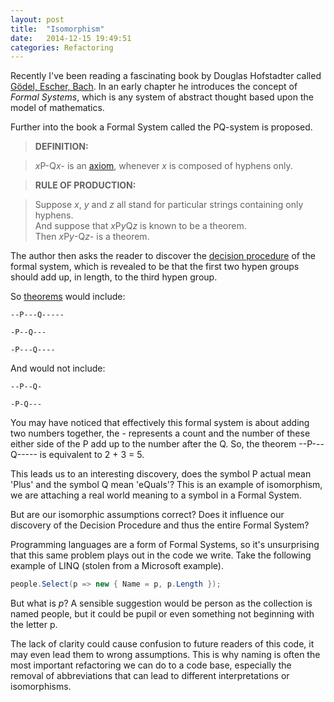 ```yaml
---
layout: post
title:  "Isomorphism"
date:   2014-12-15 19:49:51
categories: Refactoring
---
```


Recently I've been reading a fascinating book by Douglas Hofstadter called [Gödel, Escher, Bach](http://en.wikipedia.org/wiki/G%C3%B6del,_Escher,_Bach).  In an early chapter he introduces the concept of *Formal Systems*, which is any system of abstract thought based upon the model of mathematics. 

Further into the book a Formal System called the PQ-system is proposed.

> **DEFINITION:** 

> *x*P-Q*x*- is an [axiom](http://en.wikipedia.org/wiki/Axiom), whenever *x* is composed of hyphens only.

> **RULE OF PRODUCTION:**

> Suppose *x*, *y* and *z* all stand for particular strings containing only hyphens.  
> And suppose that *x*P*y*Q*z* is known to be a theorem.  
> Then *x*P*y*-Q*z*- is a theorem.

The author then asks the reader to discover the [decision procedure](http://en.wikipedia.org/wiki/Decision_problem) of the formal system, which is revealed to be that the first two hypen groups should add up, in length, to the third hypen group.

So [theorems](http://en.wikipedia.org/wiki/Theorem) would include:

```
--P---Q-----

-P--Q---

-P---Q----
```

And would not include:

```
--P--Q-

-P-Q---
```

You may have noticed that effectively this formal system is about adding two numbers together, the - represents a count and the number of these either side of the P add up to the number after the Q.  So, the theorem --P---Q----- is equivalent to 2 + 3 = 5.

This leads us to an interesting discovery, does the symbol P actual mean 'Plus' and the symbol Q mean 'eQuals'?  This is an example of isomorphism, we are attaching a real world meaning to a symbol in a Formal System.  

But are our isomorphic assumptions correct?  Does it influence our discovery of the Decision Procedure and thus the entire Formal System?

Programming languages are a form of Formal Systems, so it's unsurprising that this same problem plays out in the code we write. Take the following example of LINQ (stolen from a Microsoft example).

```csharp
people.Select(p => new { Name = p, p.Length }); 
```
But what is *p*?  A sensible suggestion would be person as the collection is named people, but it could be pupil or even something not beginning with the letter p.

The lack of clarity could cause confusion to future readers of this code, it may even lead them to wrong assumptions. This is why naming is often the most important refactoring we can do to a code base, especially the removal of abbreviations that can lead to different interpretations or isomorphisms.
